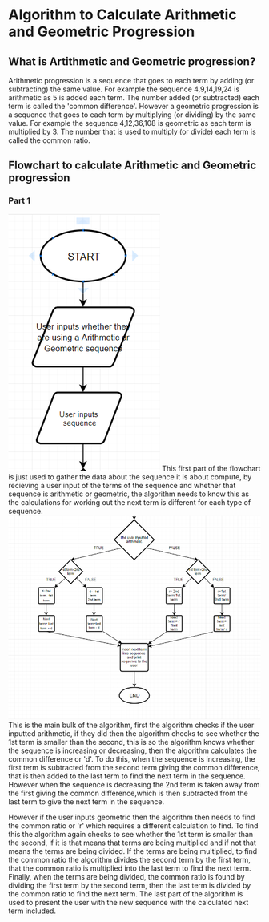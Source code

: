 # Algorithm to Calculate Arithmetic and Geometric Progression
## What is Artithmetic and Geometric progression?
Arithmetic progression is a sequence that goes to each term by adding (or subtracting) the same value. For example the sequence 4,9,14,19,24 is arithmetic as 5 is added each term. The number added (or subtracted) each term is called the 'common difference'. However a geometric progression is a sequence that goes to each term by multiplying (or dividing) by the same value. For example the sequence 4,12,36,108 is geometric as each term is multiplied by 3. The number that is used to multiply (or divide) each term is called the common ratio.
## Flowchart to calculate Arithmetic and Geometric progression
### Part 1
![FlowChart_pt1](https://github.com/SDearing/Math/blob/master/Repo%20Assets/Part%201%20sequence%20algorithm.PNG)</d>
This first part of the flowchart is just used to gather the data about the sequence it is about compute, by recieving a user input of the terms of the sequence and whether that sequence is arithmetic or geometric, the algorithm needs to know this as the calculations for working out the next term is different for each type of sequence.
![flowChart_pt2](https://github.com/SDearing/Math/blob/master/Repo%20Assets/Part%202%20sequence%20algorithm.PNG)</d>
This is the main bulk of the algorithm, first the algorithm checks if the user inputted arithmetic, if they did then the algorithm checks to see whether the 1st term is smaller than the second, this is so the algorithm knows whether the sequence is increasing or decreasing, then the algorithm calculates the common difference or 'd'. To do this, when the sequence is increasing, the first term is subtracted from the second term giving the common difference, that is then added to the last term to find the next term in the sequence. However when the sequence is decreasing the 2nd term is taken away from the first giving the common difference,which is then subtracted from the last term to give the next term in the sequence.

However if the user inputs geometric then the algorithm then needs to find the common ratio or 'r' which requires a different calculation to find. To find this the algorithm again checks to see whether the 1st term is smaller than the second, if it is that means that terms are being multiplied and if not that means the terms are being divided. If the terms are being multiplied, to find the common ratio the algorithm divides the second term by the first term, that the common ratio is multiplied into the last term to find the next term. Finally, when the terms are being divided, the common ratio is found by dividing the first term by the second term, then the last term is divided by the common ratio to find the next term. The last part of the algorithm is used to present the user with the new sequence with the calculated next term included.
